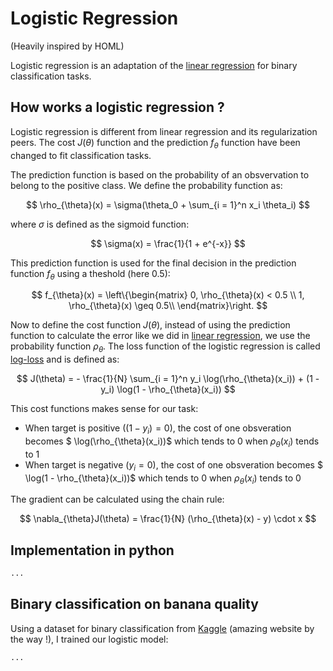 # Logistic Regression

(Heavily inspired by HOML)

Logistic regression is an adaptation of the [linear regression](https://therayquaza.github.io/machine_learning/linear/linear_regression.html) for binary classification tasks.

## How works a logistic regression ?

Logistic regression is different from linear regression and its regularization peers. The cost $J(\theta)$ function and the prediction $f_{\theta}$ function have been changed to fit classification tasks.

The prediction function is based on the probability of an obsvervation to belong to the positive class. We define the probability function as:

$$ \rho_{\theta}(x) = \sigma(\theta_0 + \sum_{i = 1}^n x_i \theta_i) $$

where $\sigma$ is defined as the sigmoid function:

$$ \sigma(x) = \frac{1}{1 + e^{-x}} $$

This prediction function is used for the final decision in the prediction function $f_{\theta}$ using a theshold (here 0.5):

$$ 
f_{\theta}(x) = \left\{\begin{matrix}
0, \rho_{\theta}(x) < 0.5 \\
1, \rho_{\theta}(x) \geq 0.5\\
\end{matrix}\right.
$$

Now to define the cost function $J(\theta)$, instead of using the prediction function to calculate the error like we did in [linear regression](https://therayquaza.github.io/machine_learning/linear/linear_regression.html), we use the probability function $\rho_{\theta}$. The loss function of the logistic regression is called [log-loss](https://therayquaza.github.io/fundamentals/metrics_and_losses.html) and is defined as:

$$
J(\theta) = - \frac{1}{N} \sum_{i = 1}^n y_i \log(\rho_{\theta}(x_i)) + (1 - y_i) \log(1 - \rho_{\theta}(x_i))
$$

This cost functions makes sense for our task:
- When target is positive ($(1 - y_i) = 0$), the cost of one obsveration becomes $ \log(\rho_{\theta}(x_i))$ which tends to 0 when $\rho_{\theta}(x_i)$ tends to 1
- When target is negative ($y_i = 0$), the cost of one obsveration becomes $ \log(1 - \rho_{\theta}(x_i))$ which tends to 0 when $\rho_{\theta}(x_i)$ tends to 0

The gradient can be calculated using the chain rule:

$$
\nabla_{\theta}J(\theta) = \frac{1}{N} (\rho_{\theta}(x) - y) \cdot x
$$

## Implementation in python

```python
...
```

## Binary classification on banana quality

Using a dataset for binary classification from [Kaggle](https://www.kaggle.com/datasets/l3llff/banana) (amazing website by the way !), I trained our logistic model:

```python
...
```
